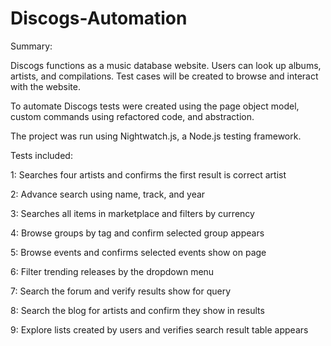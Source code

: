# Discogs-Automation

Summary:

Discogs functions as a music database website. Users can look up albums, artists, and compilations. Test cases will be created to browse and interact with the website.

To automate Discogs tests were created using the page object model, custom commands using refactored code, and abstraction.

The project was run using Nightwatch.js, a Node.js testing framework.

Tests included:

  1: Searches four artists and confirms the first result is correct artist
  
  2: Advance search using name, track, and year
  
  3: Searches all items in marketplace and filters by currency
  
  4: Browse groups by tag and confirm selected group appears
  
  5: Browse events and confirms selected events show on page
  
  6: Filter trending releases by the dropdown menu
  
  7: Search the forum and verify results show for query
  
  8: Search the blog for artists and confirm they show in results
  
  9: Explore lists created by users and verifies search result table appears
